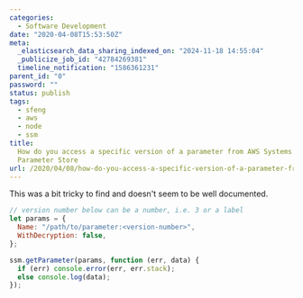 ```yaml
---
categories:
  - Software Development
date: "2020-04-08T15:53:50Z"
meta:
  _elasticsearch_data_sharing_indexed_on: "2024-11-18 14:55:04"
  _publicize_job_id: "42784269381"
  timeline_notification: "1586361231"
parent_id: "0"
password: ""
status: publish
tags:
  - sfeng
  - aws
  - node
  - ssm
title:
  How do you access a specific version of a parameter from AWS Systems Manager
  Parameter Store
url: /2020/04/08/how-do-you-access-a-specific-version-of-a-parameter-from-aws-systems-manager-parameter-store/
---
```


This was a bit tricky to find and doesn\'t seem to be well documented.

```js
// version number below can be a number, i.e. 3 or a label
let params = {
  Name: "/path/to/parameter:<version-number>",
  WithDecryption: false,
};

ssm.getParameter(params, function (err, data) {
  if (err) console.error(err, err.stack);
  else console.log(data);
});
```
